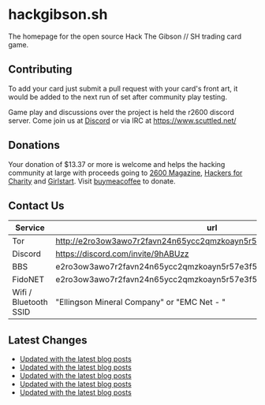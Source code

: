 # hackgibson.sh
The homepage for the open source Hack The Gibson // SH trading card game.


## Contributing

To add your card just submit a pull request with your card's front art, it would be added to the next run of set after community play testing.

Game play and discussions over the project is held the r2600 discord server. Come join us at [Discord](https://discord.com/invite/9hABUzz) or via IRC at https://www.scuttled.net/


## Donations

Your donation of $13.37 or more is welcome and helps the hacking community at large with proceeds going to [2600 Magazine](https://2600.com/), [Hackers for Charity](https://hackersforcharity.org) and [Girlstart](https://girlstart.org).  Visit [buymeacoffee](https://www.buymeacoffee.com/hackgibson.sh) to donate.


## Contact Us

Service | url
-|-
Tor | http://e2ro3ow3awo7r2favn24n65ycc2qmzkoayn5r57e3f56nvjwdcgg32ad.onion
Discord | https://discord.com/invite/9hABUzz
BBS | e2ro3ow3awo7r2favn24n65ycc2qmzkoayn5r57e3f56nvjwdcgg32ad.onion:23
FidoNET | e2ro3ow3awo7r2favn24n65ycc2qmzkoayn5r57e3f56nvjwdcgg32ad.onion:24554
Wifi / Bluetooth SSID | "Ellingson Mineral Company" or "EMC Net - <fidonet address>"

## Latest Changes
<!-- BLOG-POST-LIST:START -->
- [Updated with the latest blog posts](https://github.com/DFW2600/hackgibson.sh/commit/2509f612f310964030cf33dc9eecab156c941be1)
- [Updated with the latest blog posts](https://github.com/DFW2600/hackgibson.sh/commit/e5626bc3017e1f6fd29fda752c1743d0d75a8018)
- [Updated with the latest blog posts](https://github.com/DFW2600/hackgibson.sh/commit/e0e6bc61991d9a3ce2b5955fac33cf8879719356)
- [Updated with the latest blog posts](https://github.com/DFW2600/hackgibson.sh/commit/509f13ca1c63d86a5784c89dc90e1f2e27d76b56)
- [Updated with the latest blog posts](https://github.com/DFW2600/hackgibson.sh/commit/d593f27217ce409391ea1f231e9d2a37cd6e92f3)
<!-- BLOG-POST-LIST:END -->
